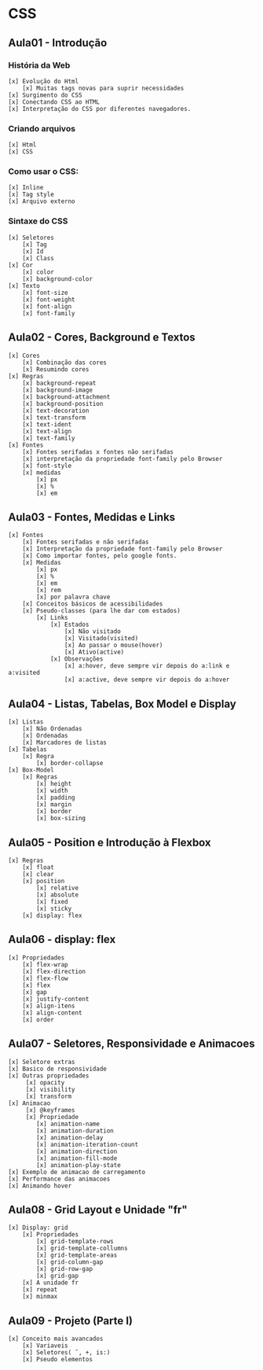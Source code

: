 # CSS

## Aula01 - Introdução

### História da Web
    [x] Evolução do Html
        [x] Muitas tags novas para suprir necessidades
    [x] Surgimento do CSS
    [x] Conectando CSS ao HTML
    [x] Interpretação do CSS por diferentes navegadores.

### Criando arquivos
    [x] Html
    [x] CSS

### Como usar o CSS:
    [x] Inline
    [x] Tag style
    [x] Arquivo externo

### Sintaxe do CSS
    [x] Seletores
        [x] Tag
        [x] Id
        [x] Class
    [x] Cor
        [x] color
        [x] background-color
    [x] Texto
        [x] font-size
        [x] font-weight
        [x] font-align
        [x] font-family

## Aula02 - Cores, Background e Textos
    [x] Cores
        [x] Combinação das cores
        [x] Resumindo cores
    [x] Regras
        [x] background-repeat
        [x] background-image
        [x] background-attachment
        [x] background-position
        [x] text-decoration
        [x] text-transform
        [x] text-ident
        [x] text-align
        [x] text-family
    [x] Fontes
        [x] Fontes serifadas x fontes não serifadas
        [x] interpretação da propriedade font-family pelo Browser
        [x] font-style
        [x] medidas
            [x] px
            [x] %
            [x] em
## Aula03 - Fontes, Medidas e Links
    [x] Fontes
        [x] Fontes serifadas e não serifadas
        [x] Interpretação da propriedade font-family pelo Browser
        [x] Como importar fontes, pelo google fonts.
        [x] Medidas
            [x] px
            [x] %
            [x] em
            [x] rem
            [x] por palavra chave
        [x] Conceitos básicos de acessibilidades
        [x] Pseudo-classes (para lhe dar com estados)
            [x] Links
                [x] Estados
                    [x] Não visitado
                    [x] Visitado(visited)
                    [x] Ao passar o mouse(hover)
                    [x] Ativo(active)
                [x] Observações
                    [x] a:hover, deve sempre vir depois do a:link e a:visited
                    [x] a:active, deve sempre vir depois do a:hover

## Aula04 - Listas, Tabelas, Box Model e Display
    [x] Listas
        [x] Não Ordenadas
        [x] Ordenadas
        [x] Marcadores de listas
    [x] Tabelas
        [x] Regra
            [x] border-collapse
    [x] Box-Model
        [x] Regras
            [x] height
            [x] width
            [x] padding
            [x] margin
            [x] border
            [x] box-sizing

## Aula05 - Position e Introdução à Flexbox
    [x] Regras
        [x] float
        [x] clear
        [x] position
            [x] relative
            [x] absolute
            [x] fixed
            [x] sticky
        [x] display: flex

## Aula06 - display: flex
    [x] Propriedades
        [x] flex-wrap      
        [x] flex-direction      
        [x] flex-flow      
        [x] flex      
        [x] gap      
        [x] justify-content      
        [x] align-itens      
        [x] align-content      
        [x] order
## Aula07 - Seletores, Responsividade e Animacoes
    [x] Seletore extras
    [x] Basico de responsividade
    [x] Outras propriedades
         [x] opacity
         [x] visibility
         [x] transform
    [x] Animacao
         [x] @keyframes
         [x] Propriedade
            [x] animation-name
            [x] animation-duration
            [x] animation-delay
            [x] animation-iteration-count
            [x] animation-direction
            [x] animation-fill-mode
            [x] animation-play-state
    [x] Exemplo de animacao de carregamento
    [x] Performance das animacoes
    [x] Animando hover

## Aula08 - Grid Layout e Unidade "fr"
    [x] Display: grid
        [x] Propriedades
            [x] grid-template-rows
            [x] grid-template-collumns
            [x] grid-template-areas
            [x] grid-column-gap
            [x] grid-row-gap
            [x] grid-gap
        [x] A unidade fr
        [x] repeat
        [x] minmax

## Aula09 - Projeto (Parte I)
    [x] Conceito mais avancados
        [x] Variaveis
        [x] Seletores( ˜, +, is:)
        [x] Pseudo elementos